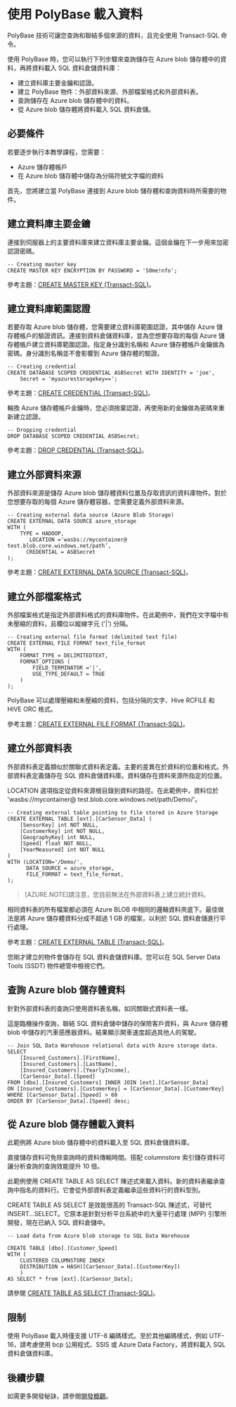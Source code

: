 <properties
   pageTitle="SQL 資料倉儲中的 PolyBase 教學課程 | Microsoft Azure"
   description="瞭解 PolyBase 是什麼及如何用於資料倉儲案例。"
   services="sql-data-warehouse"
   documentationCenter="NA"
   authors="barbkess"
   manager="jhubbard"
   editor=""/>

<tags
   ms.service="sql-data-warehouse"
   ms.devlang="NA"
   ms.topic="article"
   ms.tgt_pltfrm="NA"
   ms.workload="data-services"
   ms.date="05/09/2015"
   ms.author="sahajs;barbkess"/>


# 使用 PolyBase 載入資料
PolyBase 技術可讓您查詢和聯結多個來源的資料，且完全使用 Transact-SQL 命令。

使用 PolyBase 時，您可以執行下列步驟來查詢儲存在 Azure blob 儲存體中的資料，再將資料載入 SQL 資料倉儲資料庫：

- 建立資料庫主要金鑰和認證。
- 建立 PolyBase 物件：外部資料來源、外部檔案格式和外部資料表。 
- 查詢儲存在 Azure blob 儲存體中的資料。
- 從 Azure blob 儲存體將資料載入 SQL 資料倉儲。


## 必要條件
若要逐步執行本教學課程，您需要：

- Azure 儲存體帳戶
- 在 Azure blob 儲存體中儲存為分隔符號文字檔的資料

首先，您將建立當 PolyBase 連接到 Azure blob 儲存體和查詢資料時所需要的物件。

## 建立資料庫主要金鑰
連接到伺服器上的主要資料庫來建立資料庫主要金鑰。這個金鑰在下一步用來加密認證密碼。

```
-- Creating master key
CREATE MASTER KEY ENCRYPTION BY PASSWORD = 'S0me!nfo';
```

參考主題：[CREATE MASTER KEY (Transact-SQL)][]。

## 建立資料庫範圍認證
若要存取 Azure blob 儲存體，您需要建立資料庫範圍認證，其中儲存 Azure 儲存體帳戶的驗證資訊。連接到資料倉儲資料庫，並為您想要存取的每個 Azure 儲存體帳戶建立資料庫範圍認證。指定身分識別名稱和 Azure 儲存體帳戶金鑰做為密碼。身分識別名稱並不會影響到 Azure 儲存體的驗證。

```
-- Creating credential
CREATE DATABASE SCOPED CREDENTIAL ASBSecret WITH IDENTITY = 'joe', 
	Secret = 'myazurestoragekey==';
```

參考主題：[CREATE CREDENTIAL (Transact-SQL)][]。

輪換 Azure 儲存體帳戶金鑰時，您必須捨棄認證，再使用新的金鑰做為密碼來重新建立認證。

```
-- Dropping credential
DROP DATABASE SCOPED CREDENTIAL ASBSecret;
```

參考主題：[DROP CREDENTIAL (Transact-SQL)][]。


## 建立外部資料來源
外部資料來源是儲存 Azure blob 儲存體資料位置及存取資訊的資料庫物件。對於您想要存取的每個 Azure 儲存體容器，您需要定義外部資料來源。

```
-- Creating external data source (Azure Blob Storage) 
CREATE EXTERNAL DATA SOURCE azure_storage 
WITH (
	TYPE = HADOOP, 
       LOCATION ='wasbs://mycontainer@ test.blob.core.windows.net/path’,
      CREDENTIAL = ASBSecret
);
```

參考主題：[CREATE EXTERNAL DATA SOURCE (Transact-SQL)][]。

## 建立外部檔案格式
外部檔案格式是指定外部資料格式的資料庫物件。在此範例中，我們在文字檔中有未壓縮的資料，且欄位以縱線字元 ('|') 分隔。

```
-- Creating external file format (delimited text file)
CREATE EXTERNAL FILE FORMAT text_file_format 
WITH (
	FORMAT_TYPE = DELIMITEDTEXT, 
	FORMAT_OPTIONS (
		FIELD_TERMINATOR ='|', 
		USE_TYPE_DEFAULT = TRUE
	)
);
```

PolyBase 可以處理壓縮和未壓縮的資料，包括分隔的文字、Hive RCFILE 和 HIVE ORC 格式。

參考主題：[CREATE EXTERNAL FILE FORMAT (Transact-SQL)][]。

## 建立外部資料表

外部資料表定義類似於關聯式資料表定義。主要的差異在於資料的位置和格式。外部資料表定義儲存在 SQL 資料倉儲資料庫。資料儲存在資料來源所指定的位置。

LOCATION 選項指定從資料來源根目錄到資料的路徑。在此範例中，資料位於 'wasbs://mycontainer@ test.blob.core.windows.net/path/Demo/'。

```
-- Creating external table pointing to file stored in Azure Storage
CREATE EXTERNAL TABLE [ext].[CarSensor_Data] (
    [SensorKey] int NOT NULL, 
    [CustomerKey] int NOT NULL, 
    [GeographyKey] int NULL, 
    [Speed] float NOT NULL, 
    [YearMeasured] int NOT NULL
)
WITH (LOCATION='/Demo/',
      DATA_SOURCE = azure_storage,
      FILE_FORMAT = text_file_format,      
);
```

> [AZURE.NOTE]請注意，您目前無法在外部資料表上建立統計資料。

相同資料表的所有檔案都必須在 Azure BLOB 中相同的邏輯資料夾底下。最佳做法是將 Azure 儲存體資料分成不超過 1 GB 的檔案，以利於 SQL 資料倉儲進行平行處理。

參考主題：[CREATE EXTERNAL TABLE (Transact-SQL)][]。

您剛才建立的物件會儲存在 SQL 資料倉儲資料庫。您可以在 SQL Server Data Tools (SSDT) 物件總管中檢視它們。


## 查詢 Azure blob 儲存體資料
針對外部資料表的查詢只使用資料表名稱，如同關聯式資料表一樣。

這是臨機操作查詢，聯結 SQL 資料倉儲中儲存的保險客戶資料，與 Azure 儲存體 blob 中儲存的汽車感應器資料。結果顯示開車速度超過其他人的駕駛。

```
-- Join SQL Data Warehouse relational data with Azure storage data. 
SELECT 
    [Insured_Customers].[FirstName],
    [Insured_Customers].[LastName],
    [Insured_Customers].[YearlyIncome],
    [CarSensor_Data].[Speed]
FROM [dbo].[Insured_Customers] INNER JOIN [ext].[CarSensor_Data]
ON [Insured_Customers].[CustomerKey] = [CarSensor_Data].[CustomerKey]
WHERE [CarSensor_Data].[Speed] > 60 
ORDER BY [CarSensor_Data].[Speed] desc;
```

## 從 Azure blob 儲存體載入資料
此範例將 Azure blob 儲存體中的資料載入至 SQL 資料倉儲資料庫。

直接儲存資料可免除查詢時的資料傳輸時間。搭配 columnstore 索引儲存資料可讓分析查詢的查詢效能提升 10 倍。

此範例使用 CREATE TABLE AS SELECT 陳述式來載入資料。新的資料表繼承查詢中指名的資料行。它會從外部資料表定義繼承這些資料行的資料型別。

CREATE TABLE AS SELECT 是效能很高的 Transact-SQL 陳述式，可替代 INSERT...SELECT。它原本是針對分析平台系統中的大量平行處理 (MPP) 引擎所開發，現在已納入 SQL 資料倉儲中。

```
-- Load data from Azure blob storage to SQL Data Warehouse 

CREATE TABLE [dbo].[Customer_Speed]
WITH (
	CLUSTERED COLUMNSTORE INDEX
	DISTRIBUTION = HASH([CarSensor_Data].[CustomerKey])
	)
AS SELECT * from [ext].[CarSensor_Data];
```

請參閱 [CREATE TABLE AS SELECT (Transact-SQL)][]。


## 限制
使用 PolyBase 載入時僅支援 UTF-8 編碼樣式。至於其他編碼樣式，例如 UTF-16，請考慮使用 bcp 公用程式、SSIS 或 Azure Data Factory，將資料載入 SQL 資料倉儲資料庫。

## 後續步驟
如需更多開發秘訣，請參閱[開發概觀][]。

<!--Image references-->

<!--Article references-->
[Load data with bcp]: sql-data-warehouse-load-with-bcp.md
[Load with PolyBase]: sql-data-warehouse-load-with-polybase.md
[solution partners]: sql-data-warehouse-solution-partners.md
[開發概觀]: sql-data-warehouse-overview-develop.md

<!--MSDN references-->
[supported source/sink]: https://msdn.microsoft.com/library/dn894007.aspx
[copy activity]: https://msdn.microsoft.com/library/dn835035.aspx
[SQL Server destination adapter]: https://msdn.microsoft.com/library/ms141095.aspx
[SSIS]: https://msdn.microsoft.com/library/ms141026.aspx


<!-- External Links -->
[CREATE EXTERNAL DATA SOURCE (Transact-SQL)]: https://msdn.microsoft.com/library/dn935022(v=sql.130).aspx
[CREATE EXTERNAL FILE FORMAT (Transact-SQL)]: https://msdn.microsoft.com/library/dn935026(v=sql.130).aspx
[CREATE EXTERNAL TABLE (Transact-SQL)]: https://msdn.microsoft.com/library/dn935021(v=sql.130).aspx
[CREATE TABLE AS SELECT (Transact-SQL)]: https://msdn.microsoft.com/library/mt204041.aspx
[CREATE MASTER KEY (Transact-SQL)]: https://msdn.microsoft.com/zh-tw/library/ms174382.aspx
[CREATE CREDENTIAL (Transact-SQL)]: https://msdn.microsoft.com/zh-tw/library/ms189522.aspx
[DROP CREDENTIAL (Transact-SQL)]: https://msdn.microsoft.com/zh-tw/library/ms189450.aspx

<!---HONumber=July15_HO1-->
